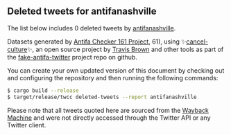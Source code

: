 ## Deleted tweets for antifanashville

The list below includes 0 deleted tweets by
[antifanashville](https://twitter.com/antifanashville).



Datasets generated by [Antifa Checker 161 Project](https://twitter.com/antifacheck161), 61), using ✨[cancel-culture](https://github.com/travisbrown/cancel-culture)✨, an open source project by 
[Travis Brown](https://twitter.com/travisbrown) and other tools as part of the 
[fake-antifa-twitter](https://github.com/antifacheck161/fake-antifa-twitter) project repo on github.

You can create your own updated version of this document by checking out and configuring the
repository and then running the following commands:

```bash
$ cargo build --release
$ target/release/twcc deleted-tweets --report antifanashville
```

Please note that all tweets quoted here are sourced from the
[Wayback Machine](https://web.archive.org) and were not directly accessed through the Twitter API or
any Twitter client.

